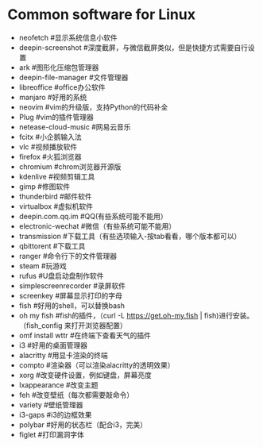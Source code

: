 # Common software for Linux

- neofetch	#显示系统信息小软件
- deepin-screenshot     #深度截屏，与微信截屏类似，但是快捷方式需要自行设置
- ark       #图形化压缩包管理器
- deepin-file-manager   #文件管理器
- libreoffice   #office办公软件
- manjaro   #好用的系统
- neovim    #vim的升级版，支持Python的代码补全
- Plug      #vim的插件管理器
- netease-cloud-music   #网易云音乐
- fcitx     #小企鹅输入法
- vlc       #视频播放软件
- firefox   #火狐浏览器
- chromium  #chrom浏览器开源版
- kdenlive  #视频剪辑工具
- gimp      #修图软件
- thunderbird   #邮件软件
- virtualbox    #虚拟机软件
- deepin.com.qq.im  #QQ(有些系统可能不能用）
- electronic-wechat #微信（有些系统可能不能用）
- transmission      #下载工具（有些选项输入-按tab看看，哪个版本都可以）
- qbittorent        #下载工具
- ranger        #命令行下的文件管理器
- steam         #玩游戏
- rufus         #U盘启动盘制作软件
- simplescreenrecorder  #录屏软件
- screenkey             #屏幕显示打印的字母
- fish          #好用的shell，可以替换bash
- oh my fish    #fish的插件，（curl -L https://get.oh-my.fish | fish)进行安装。（fish_config 来打开浏览器配置）
- omf install wttr  #在终端下查看天气的插件
- i3                #好用的桌面管理器
- alacritty         #用显卡渲染的终端
- compto            #渲染器（可以渲染alacritty的透明效果）
- xorg              #改变硬件设置，例如键盘，屏幕亮度
- lxappearance      #改变主题
- feh               #改变壁纸（每次都需要敲命令）
- variety           #壁纸管理器
- i3-gaps           #i3的边框效果
- polybar           #好用的状态栏（配合i3，完美）
- figlet            #打印漏洞字体





























